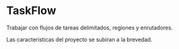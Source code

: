 # TaskFlow
Trabajar con flujos de tareas delimitados, regiones y enrutadores.

Las caracteristicas del proyecto se subiran a la brevedad.
